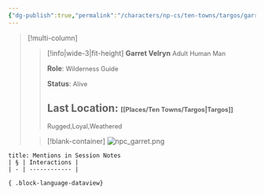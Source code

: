 ```yaml
---
{"dg-publish":true,"permalink":"/characters/np-cs/ten-towns/targos/garret-velryn/"}
---
```


>[!multi-column]
>> [!info|wide-3|fit-height] **Garret Velryn**
>> <span style="font-size: 0.8rem;">Adult Human Man</span>
>>
>>**Role**:
>><span style="font-size: 0.8rem;">Wilderness Guide</span>
>>
>>**Status**:
>><span style="font-size: 0.8rem;">Alive</span> 
>>
>>**Last Location**:
>><span style="font-size: 0.8rem;">[[Places/Ten Towns/Targos\|Targos]]</span>
>>  ---
>>  <span style="font-size: 0.8rem;">Rugged,Loyal,Weathered</span>
>
>> [!blank-container]
>> ![npc_garret.png](/img/user/_attachments/npcs/npc_garret.png)
> 


````ad-example
title: Mentions in Session Notes
| § | Interactions |
| - | ------------ |

{ .block-language-dataview}
````

